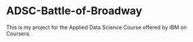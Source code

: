 # ADSC-Battle-of-Broadway
This is my project for the Applied Data Science Course offered by IBM on Coursera.
